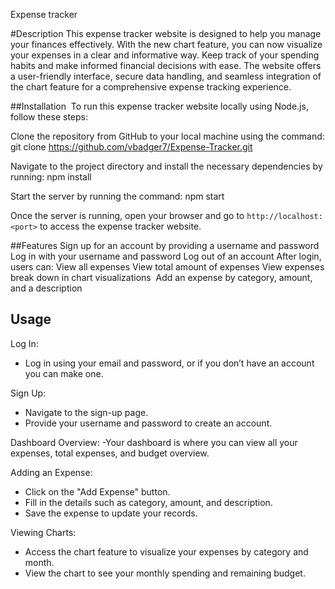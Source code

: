 Expense tracker

#Description This expense tracker website is designed to help you manage your finances effectively. With the new chart feature, you can now visualize your expenses in a clear and informative way. Keep track of your spending habits and make informed financial decisions with ease. The website offers a user-friendly interface, secure data handling, and seamless integration of the chart feature for a comprehensive expense tracking experience.

##Installation 
To run this expense tracker website locally using Node.js, follow these steps:

Clone the repository from GitHub to your local machine using the command:
git clone <https://github.com/vbadger7/Expense-Tracker.git>

Navigate to the project directory and install the necessary dependencies by running: 
npm install

Start the server by running the command:
npm start

Once the server is running, open your browser and go to `http://localhost:<port>` to access the expense tracker website. 

##Features
Sign up for an account by providing a username and password Log in with your username and password Log out of an account
After login, users can: View all expenses View total amount of expenses View expenses break down in chart visualizations  Add an expense by category, amount, and a description

## Usage 
Log In:
   - Log in using your email and password, or if you don’t have an account you can make one.

Sign Up:
   - Navigate to the sign-up page.
   - Provide your username and password to create an account.

Dashboard Overview:
   -Your dashboard is where you can view all your expenses, total expenses, and budget overview.

Adding an Expense:
   - Click on the "Add Expense" button.
   - Fill in the details such as category, amount, and description.
   - Save the expense to update your records.

Viewing Charts:
   - Access the chart feature to visualize your expenses by category and month.
   - View the chart to see your monthly spending and remaining budget.
